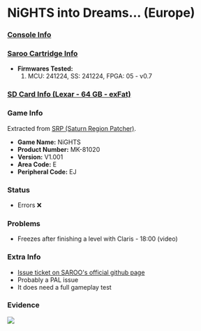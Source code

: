 # NiGHTS into Dreams... (Europe)

### [Console Info](../../../../../Info/Consoles/VA13/README.md)

### [Saroo Cartridge Info](../../../../../Info/Cartridges/GuangzhouSanStarOnlineShop/1.6/README.md)

- <b>Firmwares Tested:</b>
  1. MCU: 241224, SS: 241224, FPGA: 05 - v0.7

### [SD Card Info (Lexar - 64 GB - exFat)](../../../../../Info/SdCards/Lexar/64GB/exfat/README.md)

### Game Info

Extracted from [SRP (Saturn Region Patcher)](https://segaxtreme.net/resources/saturn-region-patcher.81/download).

- <b>Game Name:</b> NiGHTS
- <b>Product Number:</b> MK-81020
- <b>Version:</b> V1.001
- <b>Area Code:</b> E
- <b>Peripheral Code:</b> EJ

### Status

- Errors :x:

### Problems

- Freezes after finishing a level with Claris - 18:00 (video)

### Extra Info

- [Issue ticket on SAROO's official github page](https://github.com/tpunix/SAROO/issues/281)
- Probably a PAL issue
- It does need a full gameplay test

### Evidence

[![](https://img.youtube.com/vi/xEv_nIG0ynM/0.jpg)](https://www.youtube.com/watch?v=xEv_nIG0ynM)
